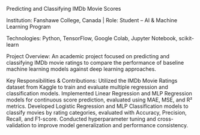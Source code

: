 Predicting and Classifying IMDb Movie Scores

Institution: Fanshawe College, Canada | Role: Student – AI & Machine Learning Program

Technologies: Python, TensorFlow, Google Colab, Jupyter Notebook, scikit-learn

Project Overview:
An academic project focused on predicting and classifying IMDb movie ratings to compare the performance of baseline machine learning models against deep learning approaches.

Key Responsibilities & Contributions:
Utilized the IMDb Movie Ratings dataset from Kaggle to train and evaluate multiple regression and classification models.
Implemented Linear Regression and MLP Regression models for continuous score prediction, evaluated using MAE, MSE, and R² metrics.
Developed Logistic Regression and MLP Classification models to classify movies by rating categories, evaluated with Accuracy, Precision, Recall, and F1-score.
Conducted hyperparameter tuning and cross-validation to improve model generalization and performance consistency.
